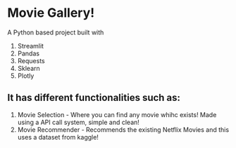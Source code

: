 # Movie Gallery!
A Python based project built with 
1. Streamlit
2. Pandas
3. Requests
4. Sklearn 
5. Plotly

## It has different functionalities such as:
1. Movie Selection - Where you can find any movie whihc exists! Made using a API call system, simple and clean!
2. Movie Recommender -  Recommends the existing Netflix Movies and this uses a dataset from kaggle!

